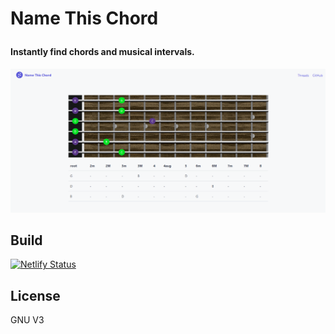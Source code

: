 
<h1>

  Name This Chord

</h1>

<h4 >Instantly find chords and musical intervals.</h4>

![screenshot](./app/img/home.png)

## Build

[![Netlify Status](https://api.netlify.com/api/v1/badges/3c32d496-7e14-4fb5-ab9a-8188618c29d6/deploy-status)](https://app.netlify.com/sites/namethischord/deploys)




## License

GNU V3



